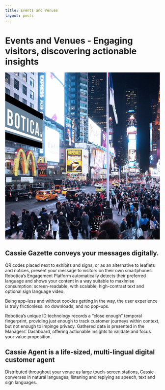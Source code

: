 ```yaml
---
title: Events and Venues
layout: posts
---
```


# Events and Venues - Engaging visitors, discovering actionable insights

![Busy city at night](/images/home-hero.jpg)

## Cassie Gazette conveys your messages digitally.
QR codes placed next to exhibits and signs, or as an alternative to leaflets and notices, present your message to visitors on their own smartphones. Robotica’s Engagement Platform automatically detects their preferred language and shows your content in a way suitable to maximise consumption: screen-readable, with scalable, high-contrast text and optional sign language video.

Being app-less and without cookies getting in the way, the user experience is truly frictionless: no downloads, and no pop-ups.

Robotica’s unique ID technology records a “close enough” temporal fingerprint, providing just enough to track customer journeys within context, but not enough to impinge privacy. Gathered data is presented in the Managers’ Dashboard, offering actionable insights to validate and focus your value proposition.

## Cassie Agent is a life-sized, multi-lingual digital customer agent

Distributed throughout your venue as large touch-screen stations, Cassie converses in natural languages, listening and replying as speech, text and sign languages.